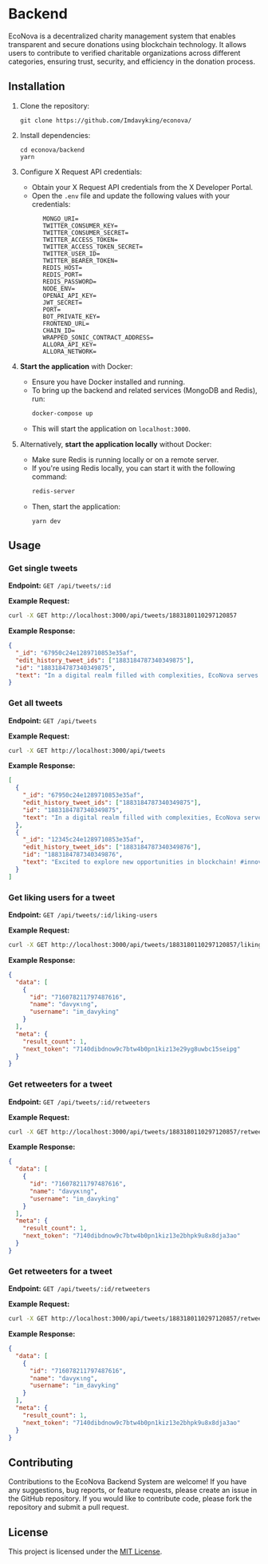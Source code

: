 # Backend

EcoNova is a decentralized charity management system that enables transparent and secure donations using blockchain technology. It allows users to contribute to verified charitable organizations across different categories, ensuring trust, security, and efficiency in the donation process.

## Installation

1. Clone the repository:
   ```
   git clone https://github.com/Imdavyking/econova/
   ```
2. Install dependencies:
   ```
   cd econova/backend
   yarn
   ```
3. Configure X Request API credentials:
   - Obtain your X Request API credentials from the X Developer Portal.
   - Open the `.env` file and update the following values with your credentials:
     ```
        MONGO_URI=
        TWITTER_CONSUMER_KEY=
        TWITTER_CONSUMER_SECRET=
        TWITTER_ACCESS_TOKEN=
        TWITTER_ACCESS_TOKEN_SECRET=
        TWITTER_USER_ID=
        TWITTER_BEARER_TOKEN=
        REDIS_HOST=
        REDIS_PORT=
        REDIS_PASSWORD=
        NODE_ENV=
        OPENAI_API_KEY=
        JWT_SECRET=
        PORT=
        BOT_PRIVATE_KEY=
        FRONTEND_URL=
        CHAIN_ID=
        WRAPPED_SONIC_CONTRACT_ADDRESS=
        ALLORA_API_KEY=
        ALLORA_NETWORK=
     ```
4. **Start the application** with Docker:

   - Ensure you have Docker installed and running.
   - To bring up the backend and related services (MongoDB and Redis), run:
     ```bash
     docker-compose up
     ```
   - This will start the application on `localhost:3000`.

5. Alternatively, **start the application locally** without Docker:
   - Make sure Redis is running locally or on a remote server.
   - If you're using Redis locally, you can start it with the following command:
     ```bash
     redis-server
     ```
   - Then, start the application:
     ```
     yarn dev
     ```

## Usage

### Get single tweets

**Endpoint:** `GET /api/tweets/:id`

**Example Request:**

```bash
curl -X GET http://localhost:3000/api/tweets/1883180110297120857
```

**Example Response:**

```json
{
  "_id": "67950c24e1289710853e35af",
  "edit_history_tweet_ids": ["1883184787340349875"],
  "id": "1883184787340349875",
  "text": "In a digital realm filled with complexities, EcoNova serves as the savvy navigator guiding you through the maze of blockchain wonders with wit and wisdom. Step into the world of smart contracts and innovation, where every byte holds a story waiting to be unraveled."
}
```

### Get all tweets

**Endpoint:** `GET /api/tweets`

**Example Request:**

```bash
curl -X GET http://localhost:3000/api/tweets
```

**Example Response:**

```json
[
  {
    "_id": "67950c24e1289710853e35af",
    "edit_history_tweet_ids": ["1883184787340349875"],
    "id": "1883184787340349875",
    "text": "In a digital realm filled with complexities, EcoNova serves as the savvy navigator guiding you through the maze of blockchain wonders with wit and wisdom. Step into the world of smart contracts and innovation, where every byte holds a story waiting to be unraveled."
  },
  {
    "_id": "12345c24e1289710853e35af",
    "edit_history_tweet_ids": ["1883184787340349876"],
    "id": "1883184787340349876",
    "text": "Excited to explore new opportunities in blockchain! #innovation #smartcontracts"
  }
]
```

### Get liking users for a tweet

**Endpoint:** `GET /api/tweets/:id/liking-users`

**Example Request:**

```bash
curl -X GET http://localhost:3000/api/tweets/1883180110297120857/liking-users
```

**Example Response:**

```json
{
  "data": [
    {
      "id": "716078211797487616",
      "name": "davyĸιng",
      "username": "im_davyking"
    }
  ],
  "meta": {
    "result_count": 1,
    "next_token": "7140dibdnow9c7btw4b0pn1kiz13e29yg8uwbc15seipg"
  }
}
```

### Get retweeters for a tweet

**Endpoint:** `GET /api/tweets/:id/retweeters`

**Example Request:**

```bash
curl -X GET http://localhost:3000/api/tweets/1883180110297120857/retweeters
```

**Example Response:**

```json
{
  "data": [
    {
      "id": "716078211797487616",
      "name": "davyĸιng",
      "username": "im_davyking"
    }
  ],
  "meta": {
    "result_count": 1,
    "next_token": "7140dibdnow9c7btw4b0pn1kiz13e2bhpk9u8x8dja3ao"
  }
}
```

### Get retweeters for a tweet

**Endpoint:** `GET /api/tweets/:id/retweeters`

**Example Request:**

```bash
curl -X GET http://localhost:3000/api/tweets/1883180110297120857/retweeters
```

**Example Response:**

```json
{
  "data": [
    {
      "id": "716078211797487616",
      "name": "davyĸιng",
      "username": "im_davyking"
    }
  ],
  "meta": {
    "result_count": 1,
    "next_token": "7140dibdnow9c7btw4b0pn1kiz13e2bhpk9u8x8dja3ao"
  }
}
```

## Contributing

Contributions to the EcoNova Backend System are welcome! If you have any suggestions, bug reports, or feature requests, please create an issue in the GitHub repository. If you would like to contribute code, please fork the repository and submit a pull request.

## License

This project is licensed under the [MIT License](https://github.com/Imdavyking/econova/blob/main/LICENSE).

